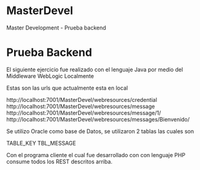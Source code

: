 # MasterDevel
Master Development - Prueba backend

# Prueba Backend

El siguiente ejercicio fue realizado con el lenguaje Java por medio del Middleware WebLogic Localmente 

Estas son las urls que actualmente esta en local

http://localhost:7001/MasterDevel/webresources/credential 
http://localhost:7001/MasterDevel/webresources/message 
http://localhost:7001/MasterDevel/webresources/message/1/ 
http://localhost:7001/MasterDevel/webresources/messages/Bienvenido/ 


Se utilizo Oracle como base de Datos, se utilizaron 2 tablas las cuales son  

TABLE_KEY 
TBL_MESSAGE 

Con el programa cliente el cual fue desarrollado con con lenguaje PHP consume todos los REST descritos arriba.


